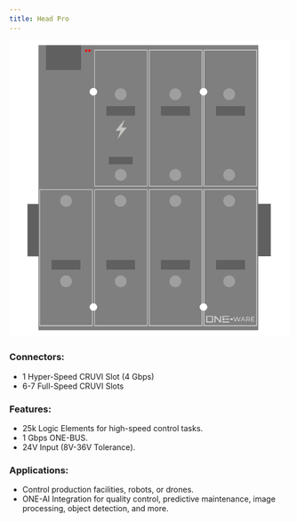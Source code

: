 ```yaml
---
title: Head Pro
---
```


![Head Pro](img/Head_Pro.png)

### Connectors:
- 1 Hyper-Speed CRUVI Slot (4 Gbps)
- 6-7 Full-Speed CRUVI Slots

### Features:
- 25k Logic Elements for high-speed control tasks.
- 1 Gbps ONE-BUS.
- 24V Input (8V-36V Tolerance).

### Applications:
- Control production facilities, robots, or drones.
- ONE-AI Integration for quality control, predictive maintenance, image processing, object detection, and more.
